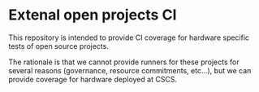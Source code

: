 # Extenal open projects CI
This repository is intended to provide CI coverage for hardware specific tests of open source projects.

The rationale is that we cannot provide runners for these projects for several reasons (governance, resource commitments, etc...), but we can provide coverage for hardware deployed at CSCS.
